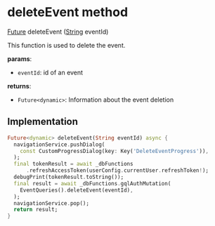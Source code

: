 


# deleteEvent method








[Future](https://api.flutter.dev/flutter/dart-async/Future-class.html) deleteEvent
([String](https://api.flutter.dev/flutter/dart-core/String-class.html) eventId)





<p>This function is used to delete the event.</p>
<p><strong>params</strong>:</p>
<ul>
<li><code>eventId</code>: id of an event</li>
</ul>
<p><strong>returns</strong>:</p>
<ul>
<li><code>Future&lt;dynamic&gt;</code>: Information about the event deletion</li>
</ul>



## Implementation

```dart
Future<dynamic> deleteEvent(String eventId) async {
  navigationService.pushDialog(
    const CustomProgressDialog(key: Key('DeleteEventProgress')),
  );
  final tokenResult = await _dbFunctions
      .refreshAccessToken(userConfig.currentUser.refreshToken!);
  debugPrint(tokenResult.toString());
  final result = await _dbFunctions.gqlAuthMutation(
    EventQueries().deleteEvent(eventId),
  );
  navigationService.pop();
  return result;
}
```







